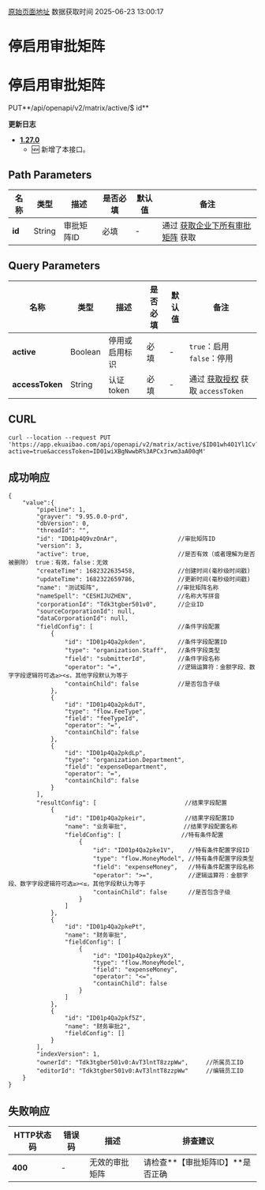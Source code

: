 [原始页面地址](https://docs.ekuaibao.com/docs/open-api/matrix/active-matrix)
数据获取时间 2025-06-23 13:00:17

# 停启用审批矩阵

# 停启用审批矩阵  
  
PUT**/api/openapi/v2/matrix/active/$ id**

**更新日志**

  * [**1.27.0**](/updateLog/update-log#1270)
    * 🆕 新增了本接口。



## Path Parameters​

名称| 类型| 描述| 是否必填| 默认值| 备注  
---|---|---|---|---|---  
**id**|  String| 审批矩阵ID| 必填| -| 通过 [获取企业下所有审批矩阵](/docs/open-api/matrix/get-matrixs) 获取  
  
## Query Parameters​

名称| 类型| 描述| 是否必填| 默认值| 备注  
---|---|---|---|---|---  
**active**|  Boolean| 停用或启用标识| 必填| -| `true`：启用 `false`：停用  
**accessToken**|  String| 认证token| 必填| -| 通过 [获取授权](/docs/open-api/getting-started/auth) 获取 `accessToken`  
  
## CURL​
    
    
    curl --location --request PUT 'https://app.ekuaibao.com/api/openapi/v2/matrix/active/$ID01wh4O1Yl1Cv?active=true&accessToken=ID01wiXBgNwwbR%3APCx3rwm3aA00qM'  
    

## 成功响应​
    
    
    {  
        "value":{  
            "pipeline": 1,  
            "grayver": "9.95.0.0-prd",  
            "dbVersion": 0,  
            "threadId": "",  
            "id": "ID01p4Q9vzOnAr",                 //审批矩阵ID  
            "version": 3,  
            "active": true,                         //是否有效（或者理解为是否被删除） true：有效，false：无效  
            "createTime": 1682322635458,            //创建时间(毫秒级时间戳)  
            "updateTime": 1682322659786,            //更新时间(毫秒级时间戳)  
            "name": "测试矩阵",                      //审批矩阵名称  
            "nameSpell": "CESHIJUZHEN",             //名称大写拼音  
            "corporationId": "Tdk3tgber501v0",      //企业ID  
            "sourceCorporationId": null,  
            "dataCorporationId": null,  
            "fieldConfig": [                        //条件字段配置  
                {  
                    "id": "ID01p4Qa2pkden",         //条件字段配置ID  
                    "type": "organization.Staff",   //条件字段类型  
                    "field": "submitterId",         //条件字段名称  
                    "operator": "=",                //逻辑运算符：金额字段、数字字段逻辑符可选≥><≤，其他字段默认为等于  
                    "containChild": false           //是否包含子级  
                },  
                {  
                    "id": "ID01p4Qa2pkduT",  
                    "type": "flow.FeeType",  
                    "field": "feeTypeId",  
                    "operator": "=",  
                    "containChild": false  
                },  
                {  
                    "id": "ID01p4Qa2pkdLp",  
                    "type": "organization.Department",  
                    "field": "expenseDepartment",  
                    "operator": "=",  
                    "containChild": false  
                }  
            ],  
            "resultConfig": [                         //结果字段配置  
                {  
                    "id": "ID01p4Qa2pkeir",           //结果字段配置ID  
                    "name": "业务审批",                //结果字段配置名称  
                    "fieldConfig": [                 //特有条件配置  
                        {  
                            "id": "ID01p4Qa2pke1V",    //特有条件配置字段ID    
                            "type": "flow.MoneyModel", //特有条件配置字段类型  
                            "field": "expenseMoney",   //特有条件配置字段名称    
                            "operator": ">=",          //逻辑运算符：金额字段、数字字段逻辑符可选≥><≤，其他字段默认为等于  
                            "containChild": false      //是否包含子级  
                        }  
                    ]  
                },  
                {  
                    "id": "ID01p4Qa2pkePt",  
                    "name": "财务审批",  
                    "fieldConfig": [  
                        {  
                            "id": "ID01p4Qa2pkeyX",  
                            "type": "flow.MoneyModel",  
                            "field": "expenseMoney",  
                            "operator": "<=",  
                            "containChild": false  
                        }  
                    ]  
                },  
                {  
                    "id": "ID01p4Qa2pkf5Z",  
                    "name": "财务审批2",  
                    "fieldConfig": []  
                }  
            ],  
            "indexVersion": 1,  
            "ownerId": "Tdk3tgber501v0:AvT3lntT8zzpWw",     //所属员工ID  
            "editorId": "Tdk3tgber501v0:AvT3lntT8zzpWw"     //编辑员工ID  
        }  
    }  
    

## 失败响应​

HTTP状态码| 错误码| 描述| 排查建议  
---|---|---|---  
**400**|  -| 无效的审批矩阵| 请检查**【审批矩阵ID】**是否正确
